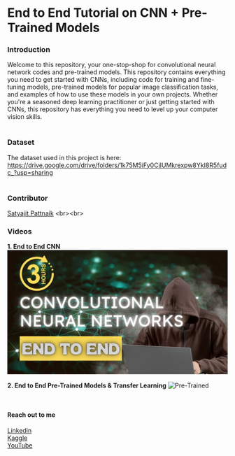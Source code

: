 # End to End Tutorial on CNN + Pre-Trained Models

### Introduction
Welcome to this repository, your one-stop-shop for convolutional neural network codes and pre-trained models. This repository contains everything you need to get started with CNNs, including code for training and fine-tuning models, pre-trained models for popular image classification tasks, and examples of how to use these models in your own projects. Whether you're a seasoned deep learning practitioner or just getting started with CNNs, this repository has everything you need to level up your computer vision skills.
<br><br>

### Dataset
The dataset used in this project is here: https://drive.google.com/drive/folders/1k75M5iFy0CjIUMkrexpw8YkI8R5fudc_?usp=sharing
<br><br>

### Contributor
[Satyajit Pattnaik]([https://github.com/pik1989/](https://www.linkedin.com/in/satyajitpattnaik))
<br><br>

### Videos
**1. End to End CNN**
![CNN](https://github.com/pik1989/Convolutional-Neural-Networks/raw/main/images/1-cnn.jpg)
<br>

**2. End to End Pre-Trained Models & Transfer Learning**
![Pre-Trained](https://github.com/pik1989/Convolutional-Neural-Networks/raw/main/images/2-pretrained.jpg)
<br>

<br>

#### Reach out to me
[Linkedin](https://www.linkedin.com/in/satyajitpattnaik/)<br>   [Kaggle](https://www.kaggle.com/pattnaiksatyajit)<br>    [YouTube](https://www.youtube.com/c/SatyajitPattnaik/)
